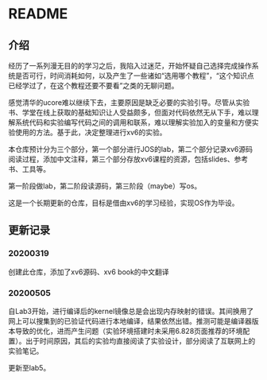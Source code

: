 # README

## 介绍

经历了一系列漫无目的的学习之后，我陷入过迷茫，开始怀疑自己选择完成操作系统是否可行，时间消耗如何，以及产生了一些诸如“选用哪个教程”，“这个知识点已经学过了，在这个教程还要不要看”之类的无聊问题。

感觉清华的ucore难以继续下去，主要原因是缺乏必要的实验引导。尽管从实验书、学堂在线上获取的基础知识让人受益颇多，但面对代码依然无从下手，难以理解系统代码和实验编写代码之间的调用和联系，难以理解实验加入的变量和方便实验使用的方法。基于此，决定整理进行xv6的实验。

本仓库预计分为三个部分，第一个部分进行JOS的lab，第二个部分记录xv6源码阅读过程，添加中文注释，第三个部分存放xv6课程的资源，包括slides、参考书、工具等。

第一阶段做lab，第二阶段读源码，第三阶段（maybe）写os。

这是一个长期更新的仓库，目标是借由xv6的学习经验，实现OS作为毕设。

## 更新记录

### 20200319

创建此仓库，添加了xv6源码、xv6 book的中文翻译

### 20200505

自Lab3开始，进行编译后的kernel镜像总是会出现内存映射的错误。其间换用了网上可以搜集到的已验证代码进行本地编译，结果依然出错。推测可能是编译器版本导致的优化，进而产生问题（实验环境搭建时未采用6.828页面推荐的环境配置）。出于时间原因，其后的实验均直接阅读了实验设计，部分阅读了互联网上的实验笔记。

更新至lab5。
